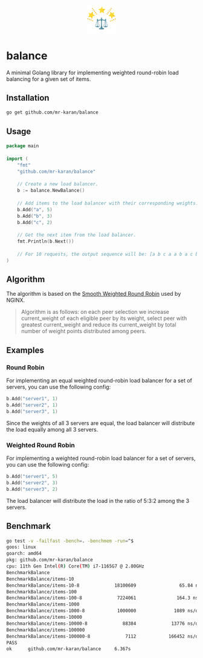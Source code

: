 <p align="center">
<img src="./.github/logo.png" alt="logo" width="15%" />
</p>

# balance

A minimal Golang library for implementing weighted round-robin load balancing for a given set of items.

## Installation

```bash
go get github.com/mr-karan/balance
```

## Usage

```go
package main

import (
    "fmt"
    "github.com/mr-karan/balance"
    
    // Create a new load balancer.
    b := balance.NewBalance()

    // Add items to the load balancer with their corresponding weights.
    b.Add("a", 5)
    b.Add("b", 3)
    b.Add("c", 2)    
    
    // Get the next item from the load balancer.
    fmt.Println(b.Next())

    // For 10 requests, the output sequence will be: [a b c a a b a c b a]
)
```

## Algorithm

The algorithm is based on the [Smooth Weighted Round Robin](https://github.com/phusion/nginx/commit/27e94984486058d73157038f7950a0a36ecc6e35) used by NGINX.

> Algorithm is as follows: on each peer selection we increase current_weight
of each eligible peer by its weight, select peer with greatest current_weight
and reduce its current_weight by total number of weight points distributed
among peers.

## Examples

### Round Robin

For implementing an equal weighted round-robin load balancer for a set of servers, you can use the following config:

```go
b.Add("server1", 1)
b.Add("server2", 1)
b.Add("server3", 1)
```

Since the weights of all 3 servers are equal, the load balancer will distribute the load equally among all 3 servers.

### Weighted Round Robin

For implementing a weighted round-robin load balancer for a set of servers, you can use the following config:

```go
b.Add("server1", 5)
b.Add("server2", 3)
b.Add("server3", 2)
```

The load balancer will distribute the load in the ratio of 5:3:2 among the 3 servers.

## Benchmark

```bash
go test -v -failfast -bench=. -benchmem -run=^$
goos: linux
goarch: amd64
pkg: github.com/mr-karan/balance
cpu: 11th Gen Intel(R) Core(TM) i7-1165G7 @ 2.80GHz
BenchmarkBalance
BenchmarkBalance/items-10
BenchmarkBalance/items-10-8             18100609                65.84 ns/op            0 B/op          0 allocs/op
BenchmarkBalance/items-100
BenchmarkBalance/items-100-8             7224061               164.3 ns/op             0 B/op          0 allocs/op
BenchmarkBalance/items-1000
BenchmarkBalance/items-1000-8            1000000              1089 ns/op               0 B/op          0 allocs/op
BenchmarkBalance/items-10000
BenchmarkBalance/items-10000-8             88384             13776 ns/op               0 B/op          0 allocs/op
BenchmarkBalance/items-100000
BenchmarkBalance/items-100000-8             7112            166452 ns/op               0 B/op          0 allocs/op
PASS
ok      github.com/mr-karan/balance     6.367s
```

